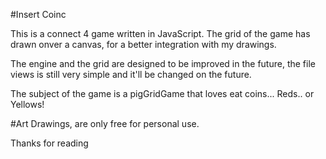 #Insert Coinc

This is a connect 4 game written in JavaScript.
The grid of the game has drawn onver a canvas, for a better integration with my drawings.

The engine and the grid are designed to be improved in the future, the file views is still very simple and it'll be changed on the future.

The subject of the game is a pigGridGame that loves eat coins... Reds.. or Yellows!


#Art
Drawings, are only free for personal use. 

Thanks for reading